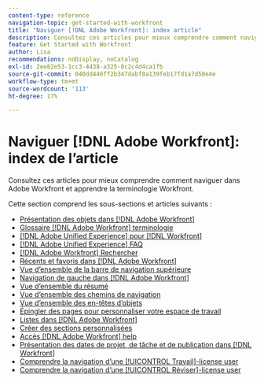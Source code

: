 ```yaml
---
content-type: reference
navigation-topic: get-started-with-workfront
title: "Naviguer [!DNL Adobe Workfront]: index article"
description: Consultez ces articles pour mieux comprendre comment naviguer dans Adobe Workfront et apprendre la terminologie Workfront.
feature: Get Started with Workfront
author: Lisa
recommendations: noDisplay, noCatalog
exl-id: 2ee82e53-1cc3-4438-a325-8c2c4d4ca1fb
source-git-commit: 040dd446ff2b347dabf8a139feb17fd1a7d50e4e
workflow-type: tm+mt
source-wordcount: '113'
ht-degree: 17%

---
```


# Naviguer [!DNL Adobe Workfront]: index de l’article

<!-- Audited: 12/2023 -->

Consultez ces articles pour mieux comprendre comment naviguer dans Adobe Workfront et apprendre la terminologie Workfront.

Cette section comprend les sous-sections et articles suivants :

* [Présentation des objets dans [!DNL Adobe Workfront]](../../workfront-basics/navigate-workfront/workfront-navigation/understand-objects.md)
* [Glossaire [!DNL Adobe Workfront] terminologie](../../workfront-basics/navigate-workfront/workfront-navigation/workfront-terminology-glossary.md)
* [[!DNL Adobe Unified Experience] pour [!DNL Workfront]](/help/quicksilver/workfront-basics/navigate-workfront/workfront-navigation/adobe-unified-experience.md)
* [[!DNL Adobe Unified Experience] FAQ](/help/quicksilver/workfront-basics/navigate-workfront/workfront-navigation/unified-experience-faq.md)
* [[!DNL Adobe Workfront] Rechercher](../../workfront-basics/navigate-workfront/search/search.md)
* [Récents et favoris dans [!DNL Adobe Workfront]](../../workfront-basics/navigate-workfront/recent-and-favorites/recent-and-favorites.md)
* [Vue d’ensemble de la barre de navigation supérieure](../../workfront-basics/the-new-workfront-experience/global-navigation-overview.md)
* [Navigation de gauche dans [!DNL Adobe Workfront]](../../workfront-basics/the-new-workfront-experience/simplified-left-navigation.md)
* [Vue d’ensemble du résumé](../../workfront-basics/the-new-workfront-experience/summary-overview.md)
* [Vue d’ensemble des chemins de navigation](../../workfront-basics/the-new-workfront-experience/breadcrumb-overview.md)
* [Vue d’ensemble des en-têtes d’objets](../../workfront-basics/the-new-workfront-experience/new-object-headers.md)
* [Épingler des pages pour personnaliser votre espace de travail](../../workfront-basics/the-new-workfront-experience/pin-pages.md)
* [Listes dans [!DNL Adobe Workfront]](../../workfront-basics/navigate-workfront/use-lists/lists.md)
* [Créer des sections personnalisées](/help/quicksilver/workfront-basics/manage-your-account-and-profile/configuring-your-user-profile/create-custom-tabs.md)
* [Accès [!DNL Adobe Workfront] help](../../workfront-basics/navigate-workfront/workfront-navigation/access-workfront-help.md)
* [Présentation des dates de projet, de tâche et de publication dans [!DNL Workfront]](../../workfront-basics/navigate-workfront/workfront-navigation/definitions-pti-dates.md)
* [Comprendre la navigation d’une [!UICONTROL Travail]-license user](../../workfront-basics/navigate-workfront/workfront-navigation/worker-global-navigation-bar.md)
* [Comprendre la navigation d’une [!UICONTROL Réviser]-license user](../../workfront-basics/navigate-workfront/workfront-navigation/reviewer-global-navigation-bar.md)
